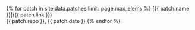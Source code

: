 {% for patch in site.data.patches limit: page.max_elems %}
  [{{ patch.name }}]({{ patch.link }})<br>
  {{ patch.repo }}, {{ patch.date }}
{% endfor %}
